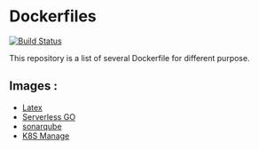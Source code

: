 # Dockerfiles

[![Build Status](https://travis-ci.org/Patouche/dockerfiles.svg?branch=master)](https://travis-ci.org/Patouche/dockerfiles)

This repository is a list of several Dockerfile for different purpose.

## Images :

* [Latex](./latex/README.md)
* [Serverless GO](./serverless-go/README.md)
* [sonarqube](./sonarqube/README.md)
* [K8S Manage](./k8s-manage/README.md)
